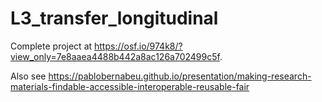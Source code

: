 # L3_transfer_longitudinal
 
Complete project at https://osf.io/974k8/?view_only=7e8aaea4488b442a8ac126a702499c5f.

Also see https://pablobernabeu.github.io/presentation/making-research-materials-findable-accessible-interoperable-reusable-fair

